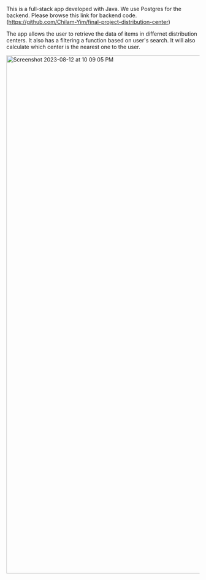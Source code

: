 This is a full-stack app developed with Java. We use Postgres for the backend. 
Please browse this link for backend code. (https://github.com/Chilam-Yim/final-project-distribution-center)

The app allows the user to retrieve the data of items in differnet distribution centers. It also has a filtering a function based on user's search. 
It will also calculate which center is the nearest one to the user. 

<img width="1349" alt="Screenshot 2023-08-12 at 10 09 05 PM" src="https://github.com/Chilam-Yim/final-project-frontend/assets/101900770/2701d807-3c56-46c4-bf4c-fbd8d5c91131">

